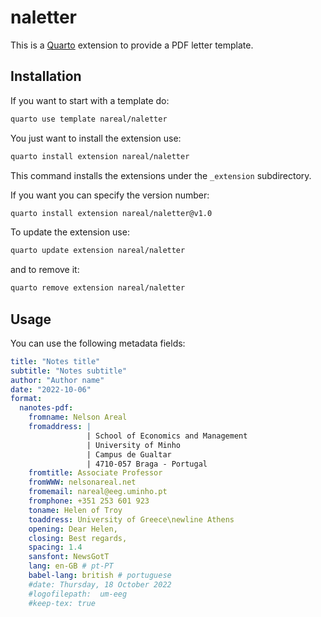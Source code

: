 # naletter

This is a [Quarto](https://quarto.org/) extension to provide a PDF letter template. 

## Installation

If you want to start with a template do:
```bash
quarto use template nareal/naletter
```

You just want to install the extension use:
```bash
quarto install extension nareal/naletter
```

This command installs the extensions under the `_extension` subdirectory.

If you want you can specify the version number:
```bash
quarto install extension nareal/naletter@v1.0
```

To update the extension use:
```bash
quarto update extension nareal/naletter
```

and to remove it:
```bash
quarto remove extension nareal/naletter
```

## Usage

You can use the following metadata fields:

```yaml
title: "Notes title"
subtitle: "Notes subtitle"
author: "Author name"
date: "2022-10-06"
format:
  nanotes-pdf: 
    fromname: Nelson Areal
    fromaddress: |
                 | School of Economics and Management
                 | University of Minho
                 | Campus de Gualtar
                 | 4710-057 Braga - Portugal
    fromtitle: Associate Professor
    fromWWW: nelsonareal.net
    fromemail: nareal@eeg.uminho.pt
    fromphone: +351 253 601 923
    toname: Helen of Troy
    toaddress: University of Greece\newline Athens
    opening: Dear Helen,
    closing: Best regards,
    spacing: 1.4
    sansfont: NewsGotT
    lang: en-GB # pt-PT
    babel-lang: british # portuguese
    #date: Thursday, 18 October 2022
    #logofilepath:  um-eeg
    #keep-tex: true
```
